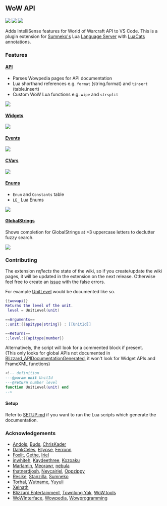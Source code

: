 ## WoW API
[![](https://img.shields.io/github/license/Ketho/vscode-wow-api)](https://opensource.org/licenses/MIT)
[![](https://img.shields.io/github/v/release/Ketho/vscode-wow-api)](https://github.com/Ketho/vscode-wow-api/releases)
[![](https://img.shields.io/badge/wow-10.1.7-yellow)](https://github.com/Gethe/wow-ui-source/tree/10.1.7)

Adds IntelliSense features for World of Warcraft API to VS Code. This is a plugin extension for [Sumneko's](https://marketplace.visualstudio.com/items?itemName=sumneko.lua) Lua [Language Server](https://microsoft.github.io/language-server-protocol/) with [LuaCats](https://github.com/LuaLS/lua-language-server/wiki/Annotations) annotations.

### Features
#### [API](https://warcraft.wiki.gg/wiki/World_of_Warcraft_API)
* Parses Wowpedia pages for API documentation
* Lua shorthand references e.g. `format` (string.format) and `tinsert` (table.insert)
* Custom WoW Lua functions e.g. `wipe` and `strsplit`

![](https://github.com/Ketho/vscode-wow-api/raw/master/img/api.gif)

#### [Widgets](https://warcraft.wiki.gg/wiki/Widget_API)
![](https://github.com/Ketho/vscode-wow-api/raw/master/img/widget.gif)

#### [Events](https://warcraft.wiki.gg/wiki/Events)
![](https://github.com/Ketho/vscode-wow-api/raw/master/img/event.gif)

#### [CVars](https://warcraft.wiki.gg/wiki/Console_variables)
![](https://github.com/Ketho/vscode-wow-api/raw/master/img/cvar.png)

#### [Enums](https://github.com/Ketho/BlizzardInterfaceResources/blob/mainline/Resources/LuaEnum.lua)
* `Enum` and `Constants` table
* `LE_` Lua Enums

![](https://github.com/Ketho/vscode-wow-api/raw/master/img/enum.gif)

#### [GlobalStrings](https://github.com/Ketho/BlizzardInterfaceResources/blob/mainline/Resources/GlobalStrings.lua)
Shows completion for GlobalStrings at >3 uppercase letters to declutter fuzzy search.

![](https://github.com/Ketho/vscode-wow-api/raw/master/img/globalstring.gif)

### Contributing
The extension *reflects* the state of the wiki, so if you create/update the wiki pages, it will be updated in the extension on the next release. Otherwise feel free to create an [issue](https://github.com/Ketho/vscode-wow-api/issues) with the false errors.

For example [UnitLevel](https://warcraft.wiki.gg/wiki/API_UnitLevel) would be documented like so.
```lua
{{wowapi}}
Returns the level of the unit.
 level = UnitLevel(unit)

==Arguments==
:;unit:{{apitype|string}} : [[UnitId]]

==Returns==
:;level:{{apitype|number}}
```

Alternatively, the script will look for a commented block if present.  
(This only looks for global APIs not documented in [Blizzard_APIDocumentationGenerated](https://github.com/Gethe/wow-ui-source/tree/beta/Interface/AddOns/Blizzard_APIDocumentationGenerated), it won't look for Widget APIs and FrameXML functions)
```lua
<!-- definition
---@param unit UnitId
---@return number level
function UnitLevel(unit) end
-->
```

#### Setup
Refer to [SETUP.md](SETUP.md) if you want to run the Lua scripts which generate the documentation.

### Acknowledgements
* [Andols](https://www.curseforge.com/members/andols/projects), [Buds](https://github.com/mrbuds), [ChrisKader](https://github.com/ChrisKader)
* [DahkCeles](https://www.curseforge.com/members/dahkceles/projects), [Ellypse](https://github.com/Ellypse), [Ferronn](https://github.com/ferronn-dev)
* [Foxlit](https://www.townlong-yak.com/), [Gethe](https://github.com/Gethe), [Iriel](https://warcraft.wiki.gg/wiki/Iriel)
* [jnwhiteh](https://twitter.com/jnwhiteh), [Kaydeethree](https://github.com/kaydeethree), [Kozoaku](https://github.com/Kozoaku)
* [Marlamin](https://github.com/Marlamin), [Meorawr](https://github.com/Meorawr), [nebula](https://github.com/nebularg)
* [thatnerdjosh](https://github.com/thatnerdjosh), [Nevcairiel](https://github.com/Nevcairiel), [Oppzippy](https://github.com/Oppzippy)
* [Resike](https://github.com/Resike), [Stanzilla](https://github.com/Stanzilla), [Sumneko](https://github.com/Sumneko)
* [Torhal](https://github.com/Torhal), [Wutname](https://github.com/Wutname1), [Yuyuli](https://www.curseforge.com/members/yuyuli/projects)
* [Xelnath](https://warcraft.wiki.gg/wiki/Alexander_Brazie)
* [Blizzard Entertainment](https://www.blizzard.com/), [Townlong Yak](https://www.townlong-yak.com/), [WoW.tools](https://wow.tools/)
* [WoWInterface](https://wowinterface.com/), [Wowpedia](https://wowpedia.fandom.com/), [Wowprogramming](https://wowprogramming.com/)
